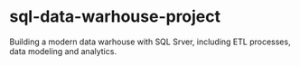 # sql-data-warhouse-project
Building a modern data warhouse with SQL Srver, including ETL processes, data modeling and analytics.
